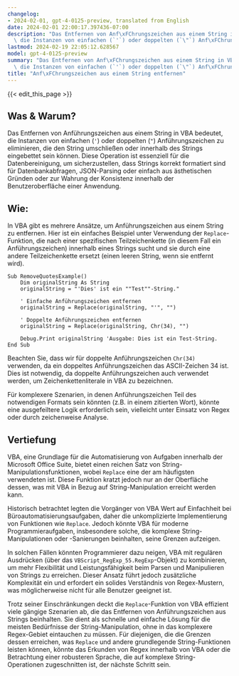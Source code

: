 ```yaml
---
changelog:
- 2024-02-01, gpt-4-0125-preview, translated from English
date: 2024-02-01 22:00:17.397436-07:00
description: "Das Entfernen von Anf\xFChrungszeichen aus einem String in VBA bedeutet,\
  \ die Instanzen von einfachen (`'`) oder doppelten (`\"`) Anf\xFChrungszeichen zu\u2026"
lastmod: 2024-02-19 22:05:12.628567
model: gpt-4-0125-preview
summary: "Das Entfernen von Anf\xFChrungszeichen aus einem String in VBA bedeutet,\
  \ die Instanzen von einfachen (`'`) oder doppelten (`\"`) Anf\xFChrungszeichen zu\u2026"
title: "Anf\xFChrungszeichen aus einem String entfernen"
---
```


{{< edit_this_page >}}

## Was & Warum?

Das Entfernen von Anführungszeichen aus einem String in VBA bedeutet, die Instanzen von einfachen (`'`) oder doppelten (`"`) Anführungszeichen zu eliminieren, die den String umschließen oder innerhalb des Strings eingebettet sein können. Diese Operation ist essenziell für die Datenbereinigung, um sicherzustellen, dass Strings korrekt formatiert sind für Datenbankabfragen, JSON-Parsing oder einfach aus ästhetischen Gründen oder zur Wahrung der Konsistenz innerhalb der Benutzeroberfläche einer Anwendung.

## Wie:

In VBA gibt es mehrere Ansätze, um Anführungszeichen aus einem String zu entfernen. Hier ist ein einfaches Beispiel unter Verwendung der `Replace`-Funktion, die nach einer spezifischen Teilzeichenkette (in diesem Fall ein Anführungszeichen) innerhalb eines Strings sucht und sie durch eine andere Teilzeichenkette ersetzt (einen leeren String, wenn sie entfernt wird).

```basic
Sub RemoveQuotesExample()
    Dim originalString As String
    originalString = "'Dies' ist ein ""Test""-String."
    
    ' Einfache Anführungszeichen entfernen
    originalString = Replace(originalString, "'", "")
    
    ' Doppelte Anführungszeichen entfernen
    originalString = Replace(originalString, Chr(34), "")
    
    Debug.Print originalString 'Ausgabe: Dies ist ein Test-String.
End Sub
```

Beachten Sie, dass wir für doppelte Anführungszeichen `Chr(34)` verwenden, da ein doppeltes Anführungszeichen das ASCII-Zeichen 34 ist. Dies ist notwendig, da doppelte Anführungszeichen auch verwendet werden, um Zeichenkettenliterale in VBA zu bezeichnen.

Für komplexere Szenarien, in denen Anführungszeichen Teil des notwendigen Formats sein könnten (z.B. in einem zitierten Wort), könnte eine ausgefeiltere Logik erforderlich sein, vielleicht unter Einsatz von Regex oder durch zeichenweise Analyse.

## Vertiefung

VBA, eine Grundlage für die Automatisierung von Aufgaben innerhalb der Microsoft Office Suite, bietet einen reichen Satz von String-Manipulationsfunktionen, wobei `Replace` eine der am häufigsten verwendeten ist. Diese Funktion kratzt jedoch nur an der Oberfläche dessen, was mit VBA in Bezug auf String-Manipulation erreicht werden kann.

Historisch betrachtet legten die Vorgänger von VBA Wert auf Einfachheit bei Büroautomatisierungsaufgaben, daher die unkomplizierte Implementierung von Funktionen wie `Replace`. Jedoch könnte VBA für moderne Programmieraufgaben, insbesondere solche, die komplexe String-Manipulationen oder -Sanierungen beinhalten, seine Grenzen aufzeigen.

In solchen Fällen könnten Programmierer dazu neigen, VBA mit regulären Ausdrücken (über das `VBScript_RegExp_55.RegExp`-Objekt) zu kombinieren, um mehr Flexibilität und Leistungsfähigkeit beim Parsen und Manipulieren von Strings zu erreichen. Dieser Ansatz führt jedoch zusätzliche Komplexität ein und erfordert ein solides Verständnis von Regex-Mustern, was möglicherweise nicht für alle Benutzer geeignet ist.

Trotz seiner Einschränkungen deckt die `Replace`-Funktion von VBA effizient viele gängige Szenarien ab, die das Entfernen von Anführungszeichen aus Strings beinhalten. Sie dient als schnelle und einfache Lösung für die meisten Bedürfnisse der String-Manipulation, ohne in das komplexere Regex-Gebiet eintauchen zu müssen. Für diejenigen, die die Grenzen dessen erreichen, was `Replace` und andere grundlegende String-Funktionen leisten können, könnte das Erkunden von Regex innerhalb von VBA oder die Betrachtung einer robusteren Sprache, die auf komplexe String-Operationen zugeschnitten ist, der nächste Schritt sein.
